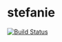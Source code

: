 stefanie
========

[![Build Status](https://travis-ci.org/aodag/stefanie.svg?branch=master)](https://travis-ci.org/aodag/stefanie)